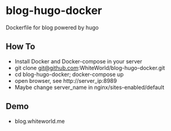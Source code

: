 # blog-hugo-docker
Dockerfile for blog powered by hugo

## How To

- Install Docker and Docker-compose in your server
- git clone git@github.com:WhiteWorld/blog-hugo-docker.git
- cd blog-hugo-docker; docker-compose up
- open browser, see http://server_ip:8989
- Maybe change server_name in nginx/sites-enabled/default 

## Demo

- blog.whiteworld.me
